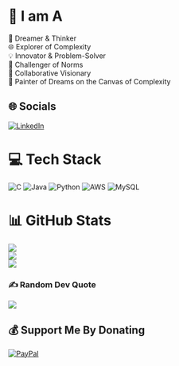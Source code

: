 # 💫 I am A
🧠 Dreamer & Thinker<br>🌐 Explorer of Complexity <br>💡 Innovator & Problem-Solver <br>🌱 Challenger of Norms <br>🤝 Collaborative Visionary<br>🎨 Painter of Dreams on the Canvas of Complexity

## 🌐 Socials
[![LinkedIn](https://img.shields.io/badge/LinkedIn-%230077B5.svg?logo=linkedin&logoColor=white)](https://linkedin.com/in/https://www.linkedin.com/in/rodgers-wisdom-842b04243/) 

# 💻 Tech Stack
![C](https://img.shields.io/badge/c-%2300599C.svg?style=for-the-badge&logo=c&logoColor=white) ![Java](https://img.shields.io/badge/java-%23ED8B00.svg?style=for-the-badge&logo=openjdk&logoColor=white) ![Python](https://img.shields.io/badge/python-3670A0?style=for-the-badge&logo=python&logoColor=ffdd54) ![AWS](https://img.shields.io/badge/AWS-%23FF9900.svg?style=for-the-badge&logo=amazon-aws&logoColor=white) ![MySQL](https://img.shields.io/badge/mysql-4479A1.svg?style=for-the-badge&logo=mysql&logoColor=white)

# 📊 GitHub Stats
![](https://github-readme-stats.vercel.app/api?username=rodgerswisdom&theme=dark&hide_border=false&include_all_commits=false&count_private=false)<br/>
![](https://github-readme-streak-stats.herokuapp.com/?user=rodgerswisdom&theme=dark&hide_border=false)<br/>
![](https://github-readme-stats.vercel.app/api/top-langs/?username=rodgerswisdom&theme=dark&hide_border=false&include_all_commits=false&count_private=false&layout=compact)

### ✍️ Random Dev Quote
![](https://quotes-github-readme.vercel.app/api?type=horizontal&theme=radical)

  ## 💰 Support Me By Donating
  [![PayPal](https://img.shields.io/badge/PayPal-00457C?style=for-the-badge&logo=paypal&logoColor=white)](https://paypal.me/trulyhawona@gmail.com) 

  
